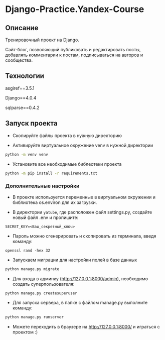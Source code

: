 # Django-Practice.Yandex-Course

## Описание

Тренировочный проект на Django.

Сайт-блог, позволяющий публиковать и редактировать посты, добавлять комментарии к постам, подписываться на авторов и сообщества.

## Технологии

asgiref==3.5.1

Django==4.0.4

sqlparse==0.4.2

## Запуск проекта
- Скопируйте файлы проекта в нужную директорию

- Активируйте виртуальное окружение venv в нужной директории
```bash
python -m venv venv
```

- Установите все необходимые библеотеки проекта
```bash
python -m pip install -r requirements.txt
``` 

### Дополнительные настройки

- В проекте используется переменные в виртуальном окружении и библиотека os.environ для их загрузки.

- В директории `yatube`, где расположен файл settings.py, создайте новый файл .env и пропишите:
```
SECRET_KEY=<Ваш_секретный_ключ>
```
- Пароль можно сгенерировать и скопировать из терминала, введя команду:
```
openssl rand -hex 32
```

- Запускаем миграции для настройки полей в базе данных

```bash
python manage.py migrate
```

- Для входа в админку (http://127.0.0.1:8000/admin), необходимо создать суперпользователя:
```bash
python manage.py createsuperuser
```

- Для запуска сервера, в папке с файлом manage.py выполните команду:
```bash
python manage.py runserver
```
- Можете переходить в браузере на http://127.0.0.1:8000/ и играться с проектом :)

